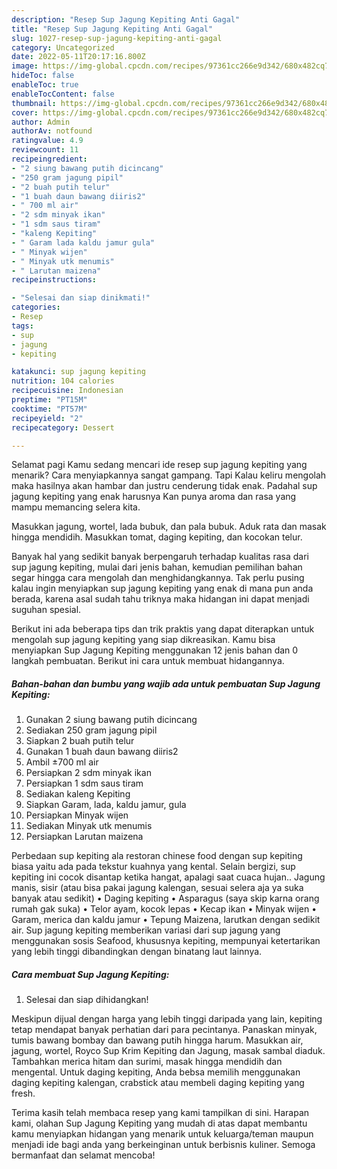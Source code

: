 ```yaml
---
description: "Resep Sup Jagung Kepiting Anti Gagal"
title: "Resep Sup Jagung Kepiting Anti Gagal"
slug: 1027-resep-sup-jagung-kepiting-anti-gagal
category: Uncategorized
date: 2022-05-11T20:17:16.800Z
image: https://img-global.cpcdn.com/recipes/97361cc266e9d342/680x482cq70/sup-jagung-kepiting-foto-resep-utama.jpg
hideToc: false
enableToc: true
enableTocContent: false
thumbnail: https://img-global.cpcdn.com/recipes/97361cc266e9d342/680x482cq70/sup-jagung-kepiting-foto-resep-utama.jpg
cover: https://img-global.cpcdn.com/recipes/97361cc266e9d342/680x482cq70/sup-jagung-kepiting-foto-resep-utama.jpg
author: Admin
authorAv: notfound
ratingvalue: 4.9
reviewcount: 11
recipeingredient:
- "2 siung bawang putih dicincang"
- "250 gram jagung pipil"
- "2 buah putih telur"
- "1 buah daun bawang diiris2"
- " 700 ml air"
- "2 sdm minyak ikan"
- "1 sdm saus tiram"
- "kaleng Kepiting"
- " Garam lada kaldu jamur gula"
- " Minyak wijen"
- " Minyak utk menumis"
- " Larutan maizena"
recipeinstructions:

- "Selesai dan siap dinikmati!"
categories:
- Resep
tags:
- sup
- jagung
- kepiting

katakunci: sup jagung kepiting 
nutrition: 104 calories
recipecuisine: Indonesian
preptime: "PT15M"
cooktime: "PT57M"
recipeyield: "2"
recipecategory: Dessert

---
```



Selamat pagi Kamu sedang mencari ide resep sup jagung kepiting yang menarik? Cara menyiapkannya sangat gampang. Tapi Kalau keliru mengolah maka hasilnya akan hambar dan justru cenderung tidak enak. Padahal sup jagung kepiting yang enak harusnya Kan punya aroma dan rasa yang mampu memancing selera kita.


Masukkan jagung, wortel, lada bubuk, dan pala bubuk. Aduk rata dan masak hingga mendidih. Masukkan tomat, daging kepiting, dan kocokan telur.

Banyak hal yang sedikit banyak berpengaruh terhadap kualitas rasa dari sup jagung kepiting, mulai dari jenis bahan, kemudian pemilihan bahan segar hingga cara mengolah dan menghidangkannya. Tak perlu pusing kalau ingin menyiapkan sup jagung kepiting yang enak di mana pun anda berada, karena asal sudah tahu triknya maka hidangan ini dapat menjadi suguhan spesial.


Berikut ini ada beberapa tips dan trik praktis yang dapat diterapkan untuk mengolah sup jagung kepiting yang siap dikreasikan. Kamu bisa menyiapkan Sup Jagung Kepiting menggunakan 12 jenis bahan dan 0 langkah pembuatan. Berikut ini cara untuk membuat hidangannya.

<!--inarticleads1-->

##### Bahan-bahan dan bumbu yang wajib ada untuk pembuatan Sup Jagung Kepiting:

1. Gunakan 2 siung bawang putih dicincang
1. Sediakan 250 gram jagung pipil
1. Siapkan 2 buah putih telur
1. Gunakan 1 buah daun bawang diiris2
1. Ambil  ±700 ml air
1. Persiapkan 2 sdm minyak ikan
1. Persiapkan 1 sdm saus tiram
1. Sediakan kaleng Kepiting
1. Siapkan  Garam, lada, kaldu jamur, gula
1. Persiapkan  Minyak wijen
1. Sediakan  Minyak utk menumis
1. Persiapkan  Larutan maizena


Perbedaan sup kepiting ala restoran chinese food dengan sup kepiting biasa yaitu ada pada tekstur kuahnya yang kental. Selain bergizi, sup kepiting ini cocok disantap ketika hangat, apalagi saat cuaca hujan.. Jagung manis, sisir (atau bisa pakai jagung kalengan, sesuai selera aja ya suka banyak atau sedikit) • Daging kepiting • Asparagus (saya skip karna orang rumah gak suka) • Telor ayam, kocok lepas • Kecap ikan • Minyak wijen • Garam, merica dan kaldu jamur • Tepung Maizena, larutkan dengan sedikit air. Sup jagung kepiting memberikan variasi dari sup jagung yang menggunakan sosis Seafood, khususnya kepiting, mempunyai ketertarikan yang lebih tinggi dibandingkan dengan binatang laut lainnya. 

<!--inarticleads2-->

##### Cara membuat Sup Jagung Kepiting:


1. Selesai dan siap dihidangkan!

Meskipun dijual dengan harga yang lebih tinggi daripada yang lain, kepiting tetap mendapat banyak perhatian dari para pecintanya. Panaskan minyak, tumis bawang bombay dan bawang putih hingga harum. Masukkan air, jagung, wortel, Royco Sup Krim Kepiting dan Jagung, masak sambal diaduk. Tambahkan merica hitam dan surimi, masak hingga mendidih dan mengental. Untuk daging kepiting, Anda bebsa memilih menggunakan daging kepiting kalengan, crabstick atau membeli daging kepiting yang fresh. 

Terima kasih telah membaca resep yang kami tampilkan di sini. Harapan kami, olahan Sup Jagung Kepiting yang mudah di atas dapat membantu kamu menyiapkan hidangan yang menarik untuk keluarga/teman maupun menjadi ide bagi anda yang berkeinginan untuk berbisnis kuliner. Semoga bermanfaat dan selamat mencoba!
